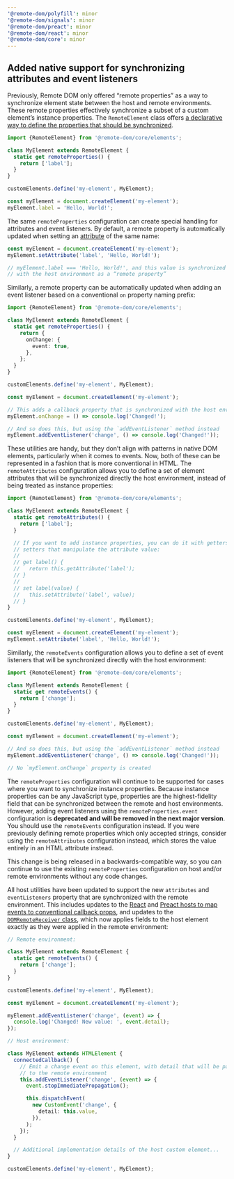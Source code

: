 ```yaml
---
'@remote-dom/polyfill': minor
'@remote-dom/signals': minor
'@remote-dom/preact': minor
'@remote-dom/react': minor
'@remote-dom/core': minor
---
```


## Added native support for synchronizing attributes and event listeners

Previously, Remote DOM only offered “remote properties” as a way to synchronize element state between the host and remote environments. These remote properties effectively synchronize a subset of a custom element’s instance properties. The `RemoteElement` class offers [a declarative way to define the properties that should be synchronized](/packages/core/README.md#remote-properties).

```ts
import {RemoteElement} from '@remote-dom/core/elements';

class MyElement extends RemoteElement {
  static get remoteProperties() {
    return ['label'];
  }
}

customElements.define('my-element', MyElement);

const myElement = document.createElement('my-element');
myElement.label = 'Hello, World!';
```

The same `remoteProperties` configuration can create special handling for attributes and event listeners. By default, a remote property is automatically updated when setting an [attribute](https://developer.mozilla.org/en-US/docs/Glossary/Attribute) of the same name:

```ts
const myElement = document.createElement('my-element');
myElement.setAttribute('label', 'Hello, World!');

// myElement.label === 'Hello, World!', and this value is synchronized
// with the host environment as a “remote property”
```

Similarly, a remote property can be automatically updated when adding an event listener based on a conventional `on` property naming prefix:

```ts
import {RemoteElement} from '@remote-dom/core/elements';

class MyElement extends RemoteElement {
  static get remoteProperties() {
    return {
      onChange: {
        event: true,
      },
    };
  }
}

customElements.define('my-element', MyElement);

const myElement = document.createElement('my-element');

// This adds a callback property that is synchronized with the host environment
myElement.onChange = () => console.log('Changed!');

// And so does this, but using the `addEventListener` method instead
myElement.addEventListener('change', () => console.log('Changed!'));
```

These utilities are handy, but they don’t align with patterns in native DOM elements, particularly when it comes to events. Now, both of these can be represented in a fashion that is more conventional in HTML. The `remoteAttributes` configuration allows you to define a set of element attributes that will be synchronized directly the host environment, instead of being treated as instance properties:

```ts
import {RemoteElement} from '@remote-dom/core/elements';

class MyElement extends RemoteElement {
  static get remoteAttributes() {
    return ['label'];
  }

  // If you want to add instance properties, you can do it with getters and
  // setters that manipulate the attribute value:
  //
  // get label() {
  //   return this.getAttribute('label');
  // }
  //
  // set label(value) {
  //   this.setAttribute('label', value);
  // }
}

customElements.define('my-element', MyElement);

const myElement = document.createElement('my-element');
myElement.setAttribute('label', 'Hello, World!');
```

Similarly, the `remoteEvents` configuration allows you to define a set of event listeners that will be synchronized directly with the host environment:

```ts
import {RemoteElement} from '@remote-dom/core/elements';

class MyElement extends RemoteElement {
  static get remoteEvents() {
    return ['change'];
  }
}

customElements.define('my-element', MyElement);

const myElement = document.createElement('my-element');

// And so does this, but using the `addEventListener` method instead
myElement.addEventListener('change', () => console.log('Changed!'));

// No `myElement.onChange` property is created
```

The `remoteProperties` configuration will continue to be supported for cases where you want to synchronize instance properties. Because instance properties can be any JavaScript type, properties are the highest-fidelity field that can be synchronized between the remote and host environments. However, adding event listeners using the `remoteProperties.event` configuration is **deprecated and will be removed in the next major version**. You should use the `remoteEvents` configuration instead. If you were previously defining remote properties which only accepted strings, consider using the `remoteAttributes` configuration instead, which stores the value entirely in an HTML attribute instead.

This change is being released in a backwards-compatible way, so you can continue to use the existing `remoteProperties` configuration on host and/or remote environments without any code changes.

All host utilities have been updated to support the new `attributes` and `eventListeners` property that are synchronized with the remote environment. This includes updates to the [React](/packages/react/README.md#event-listener-props) and [Preact hosts to map events to conventional callback props](/packages/preact/README.md#event-listener-props), and updates to the [`DOMRemoteReceiver` class](/packages/core/README.md#domremotereceiver), which now applies fields to the host element exactly as they were applied in the remote environment:

```ts
// Remote environment:

class MyElement extends RemoteElement {
  static get remoteEvents() {
    return ['change'];
  }
}

customElements.define('my-element', MyElement);

const myElement = document.createElement('my-element');

myElement.addEventListener('change', (event) => {
  console.log('Changed! New value: ', event.detail);
});

// Host environment:

class MyElement extends HTMLElement {
  connectedCallback() {
    // Emit a change event on this element, with detail that will be passed
    // to the remote environment
    this.addEventListener('change', (event) => {
      event.stopImmediatePropagation();

      this.dispatchEvent(
        new CustomEvent('change', {
          detail: this.value,
        }),
      );
    });
  }

  // Additional implementation details of the host custom element...
}

customElements.define('my-element', MyElement);
```
